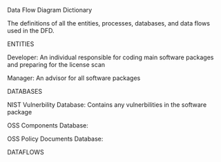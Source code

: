 Data Flow Diagram Dictionary

The definitions of all the entities, processes, databases, and data flows used in the DFD.

ENTITIES

Developer: An individual responsible for coding main software packages and preparing for the license scan

Manager: An advisor for all software packages

DATABASES

NIST Vulnerbility Database: Contains any vulnerbilities in the software package

OSS Components Database: 

OSS Policy Documents Database: 


DATAFLOWS


